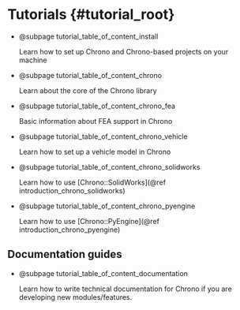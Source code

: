 Tutorials {#tutorial_root}
==========================


-   @subpage tutorial_table_of_content_install

    Learn how to set up Chrono and Chrono-based projects on your machine

-   @subpage tutorial_table_of_content_chrono

    Learn about the core of the Chrono library

-   @subpage tutorial_table_of_content_chrono_fea

    Basic information about FEA support in Chrono

-   @subpage tutorial_table_of_content_chrono_vehicle
 
    Learn how to set up a vehicle model in Chrono

-   @subpage tutorial_table_of_content_chrono_solidworks

    Learn how to use [Chrono::SolidWorks](@ref introduction_chrono_solidworks)

-   @subpage tutorial_table_of_content_chrono_pyengine
 
    Learn how to use [Chrono::PyEngine](@ref introduction_chrono_pyengine)



## Documentation guides

-    @subpage tutorial_table_of_content_documentation

     Learn how to write technical documentation for Chrono if you are developing new modules/features.

